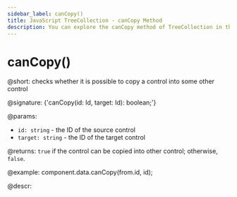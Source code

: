 ```yaml
---
sidebar_label: canCopy()
title: JavaScript TreeCollection - canCopy Method 
description: You can explore the canCopy method of TreeCollection in the documentation of the DHTMLX JavaScript UI library. Browse developer guides and API reference, try out code examples and live demos, and download a free 30-day evaluation version of DHTMLX Suite 7.
---
```


# canCopy()

@short: checks whether it is possible to copy a control into some other control

@signature: {'canCopy(id: Id, target: Id): boolean;'}

@params:
- `id: string` - the ID of the source control
- `target: string` - the ID of the target control

@returns:
`true` if the control can be copied into other control; otherwise, `false`.

@example:
component.data.canCopy(from.id, id);

@descr:
